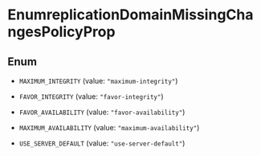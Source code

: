 

# EnumreplicationDomainMissingChangesPolicyProp

## Enum


* `MAXIMUM_INTEGRITY` (value: `"maximum-integrity"`)

* `FAVOR_INTEGRITY` (value: `"favor-integrity"`)

* `FAVOR_AVAILABILITY` (value: `"favor-availability"`)

* `MAXIMUM_AVAILABILITY` (value: `"maximum-availability"`)

* `USE_SERVER_DEFAULT` (value: `"use-server-default"`)



